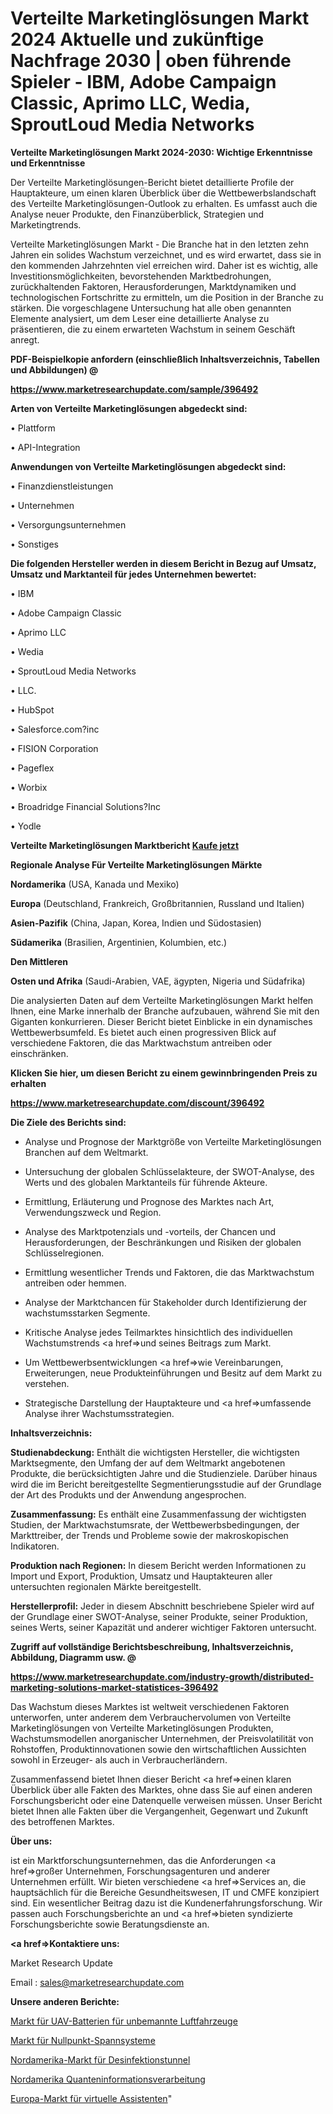 # Verteilte Marketinglösungen Markt 2024 Aktuelle und zukünftige Nachfrage 2030 | oben führende Spieler - IBM, Adobe Campaign Classic, Aprimo LLC, Wedia, SproutLoud Media Networks

<strong>Verteilte Marketinglösungen Markt 2024-2030: Wichtige Erkenntnisse und Erkenntnisse</strong>

Der Verteilte Marketinglösungen-Bericht bietet detaillierte Profile der Hauptakteure, um einen klaren Überblick über die Wettbewerbslandschaft des Verteilte Marketinglösungen-Outlook zu erhalten. Es umfasst auch die Analyse neuer Produkte, den Finanzüberblick, Strategien und Marketingtrends.

Verteilte Marketinglösungen Markt - Die Branche hat in den letzten zehn Jahren ein solides Wachstum verzeichnet, und es wird erwartet, dass sie in den kommenden Jahrzehnten viel erreichen wird. Daher ist es wichtig, alle Investitionsmöglichkeiten, bevorstehenden Marktbedrohungen, zurückhaltenden Faktoren, Herausforderungen, Marktdynamiken und technologischen Fortschritte zu ermitteln, um die Position in der Branche zu stärken. Die vorgeschlagene Untersuchung hat alle oben genannten Elemente analysiert, um dem Leser eine detaillierte Analyse zu präsentieren, die zu einem erwarteten Wachstum in seinem Geschäft anregt.



<strong><b>PDF-Beispielkopie anfordern (einschließlich Inhaltsverzeichnis, Tabellen und Abbildungen) @ </b></strong>

<strong><a href=https://www.marketresearchupdate.com/sample/396492>

<strong>https://www.marketresearchupdate.com/sample/396492</u></a></strong></strong>



<strong>Arten von Verteilte Marketinglösungen abgedeckt sind:</strong>

• Plattform

• API-Integration



<strong>Anwendungen von Verteilte Marketinglösungen abgedeckt sind:</strong>

• Finanzdienstleistungen

• Unternehmen

• Versorgungsunternehmen

• Sonstiges



<strong>Die folgenden Hersteller werden in diesem Bericht in Bezug auf Umsatz, Umsatz und Marktanteil für jedes Unternehmen bewertet:</strong>

• IBM

• Adobe Campaign Classic

• Aprimo LLC

• Wedia

• SproutLoud Media Networks

• LLC.

• HubSpot

• Salesforce.com?inc

• FISION Corporation

• Pageflex

• Worbix

• Broadridge Financial Solutions?Inc

• Yodle



<strong>Verteilte Marketinglösungen Marktbericht <a href=https://www.marketresearchupdate.com/buynow/396492>Kaufe jetzt</a></strong>



<strong>Regionale Analyse Für Verteilte Marketinglösungen Märkte</strong>



<strong>Nordamerika</strong> (USA, Kanada und Mexiko)



<strong>Europa</strong> (Deutschland, Frankreich, Großbritannien, Russland und Italien)



<strong>Asien-Pazifik</strong> (China, Japan, Korea, Indien und Südostasien)



<strong>Südamerika</strong> (Brasilien, Argentinien, Kolumbien, etc.)



<strong>Den Mittleren</strong> 

<strong>Osten und Afrika</strong> (Saudi-Arabien, VAE, ägypten, Nigeria und Südafrika)

Die analysierten Daten auf dem Verteilte Marketinglösungen Markt helfen Ihnen, eine Marke innerhalb der Branche aufzubauen, während Sie mit den Giganten konkurrieren. Dieser Bericht bietet Einblicke in ein dynamisches Wettbewerbsumfeld. Es bietet auch einen progressiven Blick auf verschiedene Faktoren, die das Marktwachstum antreiben oder einschränken.



<strong>Klicken Sie hier, um diesen Bericht zu einem gewinnbringenden Preis zu erhalten
</strong>

<strong><a href=https://www.marketresearchupdate.com/discount/396492>https://www.marketresearchupdate.com/discount/396492</b></u></strong></a>



<strong>Die Ziele des Berichts sind:</strong>

- Analyse und Prognose der Marktgröße von Verteilte Marketinglösungen Branchen auf dem Weltmarkt.

- Untersuchung der globalen Schlüsselakteure, der SWOT-Analyse, des Werts und des globalen Marktanteils für führende Akteure.

- Ermittlung, Erläuterung und Prognose des Marktes nach Art, Verwendungszweck und Region.

- Analyse des Marktpotenzials und -vorteils, der Chancen und Herausforderungen, der Beschränkungen und Risiken der globalen Schlüsselregionen.

- Ermittlung wesentlicher Trends und Faktoren, die das Marktwachstum antreiben oder hemmen.

- Analyse der Marktchancen für Stakeholder durch Identifizierung der wachstumsstarken Segmente.

- Kritische Analyse jedes Teilmarktes hinsichtlich des individuellen Wachstumstrends <a href=>und</a> seines Beitrags zum Markt.

- Um Wettbewerbsentwicklungen <a href=>wie</a> Vereinbarungen, Erweiterungen, neue Produkteinführungen und Besitz auf dem Markt zu verstehen.

- Strategische Darstellung der Hauptakteure und <a href=>umfas</a>sende Analyse ihrer Wachstumsstrategien.



<strong>Inhaltsverzeichnis:</strong>



<strong>Studienabdeckung:</strong> Enthält die wichtigsten Hersteller, die wichtigsten Marktsegmente, den Umfang der auf dem Weltmarkt angebotenen Produkte, die berücksichtigten Jahre und die Studienziele. Darüber hinaus wird die im Bericht bereitgestellte Segmentierungsstudie auf der Grundlage der Art des Produkts und der Anwendung angesprochen.



<strong>Zusammenfassung:</strong> Es enthält eine Zusammenfassung der wichtigsten Studien, der Marktwachstumsrate, der Wettbewerbsbedingungen, der Markttreiber, der Trends und Probleme sowie der makroskopischen Indikatoren.



<strong>Produktion nach Regionen:</strong> In diesem Bericht werden Informationen zu Import und Export, Produktion, Umsatz und Hauptakteuren aller untersuchten regionalen Märkte bereitgestellt.



<strong>Herstellerprofil:</strong> Jeder in diesem Abschnitt beschriebene Spieler wird auf der Grundlage einer SWOT-Analyse, seiner Produkte, seiner Produktion, seines Werts, seiner Kapazität und anderer wichtiger Faktoren untersucht.



<strong><b>Zugriff auf vollständige Berichtsbeschreibung, Inhaltsverzeichnis, Abbildung, Diagramm usw. @ </b></strong>

<strong><a href=https://www.marketresearchupdate.com/industry-growth/distributed-marketing-solutions-market-statistices-396492>https://www.marketresearchupdate.com/industry-growth/distributed-marketing-solutions-market-statistices-396492</a></strong>

Das Wachstum dieses Marktes ist weltweit verschiedenen Faktoren unterworfen, unter anderem dem Verbrauchervolumen von Verteilte Marketinglösungen von Verteilte Marketinglösungen Produkten, Wachstumsmodellen anorganischer Unternehmen, der Preisvolatilität von Rohstoffen, Produktinnovationen sowie den wirtschaftlichen Aussichten sowohl in Erzeuger- als auch in Verbraucherländern.

Zusammenfassend bietet Ihnen dieser Bericht <a href=>einen</a> klaren Überblick über alle Fakten des Marktes, ohne dass Sie auf einen anderen Forschungsbericht oder eine Datenquelle verweisen müssen. Unser Bericht bietet Ihnen alle Fakten über die Vergangenheit, Gegenwart und Zukunft des betroffenen Marktes.



<strong>Über uns:</strong>

 ist ein Marktforschungsunternehmen, das die Anforderungen <a href=>großer</a> Unternehmen, Forschungsagenturen und anderer Unternehmen erfüllt. Wir bieten verschiedene <a href=>Services</a> an, die hauptsächlich für die Bereiche Gesundheitswesen, IT und CMFE konzipiert sind. Ein wesentlicher Beitrag dazu ist die Kundenerfahrungsforschung. Wir passen auch Forschungsberichte an und <a href=>bieten</a> syndizierte Forschungsberichte sowie Beratungsdienste an.



<strong><a href=>Kontaktiere uns:</a></strong>

Market Research Update

Email : sales@marketresearchupdate.com



<strong>Unsere anderen Berichte:</strong>

<a href=https://www.linkedin.com/pulse/unmanned-aerial-vehicle-uav-batteries-market-1c>Markt für UAV-Batterien für unbemannte Luftfahrzeuge</a>

<a href=https://www.linkedin.com/pulse/zero-point-clamping-system-market-outlooks-2023>Markt für Nullpunkt-Spannsysteme</a>

<a href=https://www.linkedin.com/pulse/north-america-sanitizing-tunnels-market-report-2023-top>Nordamerika-Markt für Desinfektionstunnel</a>

<a href=https://www.linkedin.com/pulse/north-america-quantum-information-processing>Nordamerika Quanteninformationsverarbeitung</a>

<a href=https://www.linkedin.com/pulse/europe-virtual-assistant-market-2023-huge-tatxf/>Europa-Markt für virtuelle Assistenten</a>"
